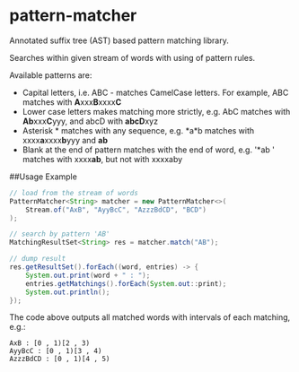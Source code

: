 # pattern-matcher
Annotated suffix tree (AST) based pattern matching library.

Searches within given stream of words with using of pattern rules.

Available patterns are:
*   Capital letters, i.e. ABC - matches CamelCase letters. For example, ABC matches with <b>A</b>xxx<b>B</b>xxxx<b>C</b>
*   Lower case letters makes matching more strictly, e.g. AbC matches with <b>Ab</b>xxx<b>C</b>yyy, and abcD with <b>abcD</b>xyz
*   Asterisk \* matches with any sequence, e.g. \*a\*b matches with xxxx<b>a</b>xxxx<b>b</b>yyy and <b>ab</b>
*   Blank at the end of pattern matches with the end of word, e.g. '\*ab ' matches with xxxx<b>ab</b>, but not with xxxxaby


##Usage Example

```java
// load from the stream of words
PatternMatcher<String> matcher = new PatternMatcher<>(
    Stream.of("AxB", "AyyBcC", "AzzzBdCD", "BCD")
);

// search by pattern 'AB'
MatchingResultSet<String> res = matcher.match("AB");

// dump result
res.getResultSet().forEach((word, entries) -> {
    System.out.print(word + " : ");
    entries.getMatchings().forEach(System.out::print);
    System.out.println();
});

```

The code above outputs all matched words with intervals of each matching, e.g.:
```
AxB : [0 , 1)[2 , 3)
AyyBcC : [0 , 1)[3 , 4)
AzzzBdCD : [0 , 1)[4 , 5)
```
